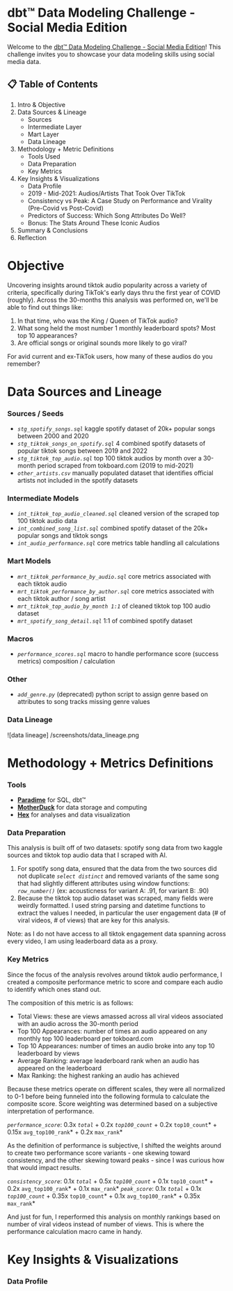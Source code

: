 # dbt™ Data Modeling Challenge - Social Media Edition

Welcome to the [dbt™ Data Modeling Challenge - Social Media Edition](https://www.paradime.io/dbt-data-modeling-challenge)! This challenge invites you to showcase your data modeling skills using social media data.

## 📋 Table of Contents

1. Intro & Objective
2. Data Sources & Lineage
    - Sources
    - Intermediate Layer
    - Mart Layer
    - Data Lineage
3. Methodology + Metric Definitions
    - Tools Used
    - Data Preparation
    - Key Metrics
4. Key Insights & Visualizations
    - Data Profile
    - 2019 - Mid-2021: Audios/Artists That Took Over TikTok
    - Consistency vs Peak: A Case Study on Performance and Virality (Pre-Covid vs Post-Covid)
    - Predictors of Success: Which Song Attributes Do Well?
    - Bonus: The Stats Around These Iconic Audios
5. Summary & Conclusions
6. Reflection

# Objective
Uncovering insights around tiktok audio popularity across a variety of criteria, specifically during TikTok's early days 
thru the first year of COVID (roughly). Across the 30-months this analysis was performed on, we'll be able to find out things like:
1. In that time, who was the King / Queen of TikTok audio?
2. What song held the most number 1 monthly leaderboard spots? Most top 10 appearances?
3. Are official songs or original sounds more likely to go viral? 

For avid current and ex-TikTok users, how many of these audios do you remember? 

# Data Sources and Lineage

### Sources / Seeds
- *`stg_spotify_songs.sql`* kaggle spotify dataset of 20k+ popular songs between 2000 and 2020
- *`stg_tiktok_songs_on_spotify.sql`* 4 combined spotify datasets of popular tiktok songs between 2019 and 2022
- *`stg_tiktok_top_audio.sql`* top 100 tiktok audios by month over a 30-month period scraped from tokboard.com (2019 to mid-2021)
- *`other_artists.csv`* manually populated dataset that identifies official artists not included in the spotify datasets

### Intermediate Models
- *`int_tiktok_top_audio_cleaned.sql`* cleaned version of the scraped top 100 tiktok audio data
- *`int_combined_song_list.sql`* combined spotify dataset of the 20k+ popular songs and tiktok songs
- *`int_audio_performance.sql`* core metrics table handling all calculations

### Mart Models
- *`mrt_tiktok_performance_by_audio.sql`* core metrics associated with each tiktok audio
- *`mrt_tiktok_performance_by_author.sql`* core metrics associated with each tiktok author / song artist
- *`mrt_tiktok_top_audio_by_month 1:1`* of cleaned tiktok top 100 audio dataset
- *`mrt_spotify_song_detail.sql`* 1:1 of combined spotify dataset

### Macros
- *`performance_scores.sql`* macro to handle performance score (success metrics) composition / calculation

### Other
- *`add_genre.py`* (deprecated) python script to assign genre based on attributes to song tracks missing genre values

### Data Lineage
![data lineage] /screenshots/data_lineage.png


# Methodology + Metrics Definitions

### Tools
- **[Paradime](https://www.paradime.io/)** for SQL, dbt™
- **[MotherDuck](https://www.motherduck.com/)** for data storage and computing
- **[Hex](https://hex.tech/)** for analyses and data visualization

### Data Preparation
This analysis is built off of two datasets: spotify song data from two kaggle sources and tiktok top audio data that I scraped with AI.
1. For spotify song data, ensured that the data from the two sources did not duplicate *`select distinct`* and removed variants of the 
same song that had slightly different attributes using window functions: *`row_number()`* (ex: acousticness for variant A: .91, for variant B: .90)
2. Because the tiktok top audio dataset was scraped, many fields were weirdly formatted. I used string parsing and datetime functions to
extract the values I needed, in particular the user engagement data (# of viral videos, # of views) that are key for this analysis.

Note: as I do not have access to all tiktok engagement data spanning across every video, I am using leaderboard data as a proxy.

### Key Metrics
Since the focus of the analysis revolves around tiktok audio performance, I created a composite performance metric to score and compare
each audio to identify which ones stand out.

The composition of this metric is as follows:
- Total Views: these are views amassed across all viral videos associated with an audio across the 30-month period
- Top 100 Appearances: number of times an audio appeared on any monthly top 100 leaderboard per tokboard.com
- Top 10 Appearances: number of times an audio broke into any top 10 leaderboard by views
- Average Ranking: average leaderboard rank when an audio has appeared on the leaderboard
- Max Ranking: the highest ranking an audio has achieved

Because these metrics operate on different scales, they were all normalized to 0-1 before being funneled into the following formula to 
calculate the composite score. Score weighting was determined based on a subjective interpretation of performance.

*`performance_score`*: 0.3x *`total`* + 0.2x *`top100_count`* + 0.2x `top10_count`* + 0.15x `avg_top100_rank`* + 0.2x `max_rank`*

As the definition of performance is subjective, I shifted the weights around to create two performance score variants - one 
skewing toward consistency, and the other skewing toward peaks - since I was curious how that would impact results.

*`consistency_score`*: 0.1x *`total`* + 0.5x *`top100_count`* + 0.1x `top10_count`* + 0.2x `avg_top100_rank`* + 0.1x `max_rank`*
*`peak_score`*: 0.1x *`total`* + 0.1x *`top100_count`* + 0.35x `top10_count`* + 0.1x `avg_top100_rank`* + 0.35x `max_rank`*

And just for fun, I reperformed this analysis on monthly rankings based on number of viral videos instead of number of views. This is where the 
performance calculation macro came in handy.

# Key Insights & Visualizations

### Data Profile
